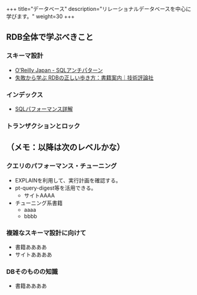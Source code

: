 +++
title="データベース"
description="リレーショナルデータベースを中心に学びます。"
weight=30
+++

## RDB全体で学ぶべきこと

### スキーマ設計

- [O'Reilly Japan - SQLアンチパターン](https://www.oreilly.co.jp/books/9784873115894/)
- [失敗から学ぶ RDBの正しい歩き方：書籍案内｜技術評論社](https://gihyo.jp/book/2019/978-4-297-10408-5)

### インデックス

- [SQLパフォーマンス詳解](https://sql-performance-explained.jp/)

### トランザクションとロック


## （メモ：以降は次のレベルかな）

### クエリのパフォーマンス・チューニング

- EXPLAINを利用して、実行計画を確認する。
- pt-query-digest等を活用できる。
  - サイトAAAA
- チューニング系書籍
  - aaaa
  - bbbb

### 複雑なスキーマ設計に向けて

- 書籍ああああ
- サイトああああ

### DBそのものの知識

- 書籍ああああ

